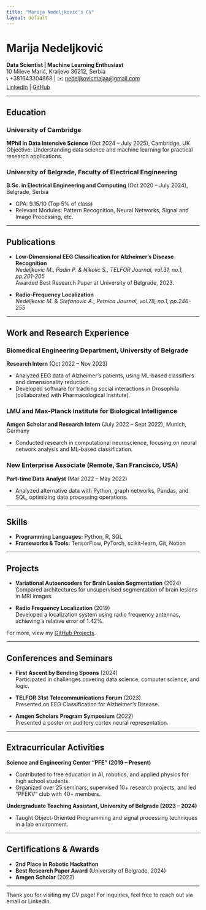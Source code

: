 ```yaml
---
title: "Marija Nedeljković's CV"
layout: default
---
```


# Marija Nedeljković  
**Data Scientist | Machine Learning Enthusiast**  
10 Mileve Marić, Kraljevo 36212, Serbia  
📞 +381643304868 | ✉️ [nedeljkovicmajaa@gmail.com](mailto:nedeljkovicmajaa@gmail.com)  
[LinkedIn](https://www.linkedin.com/in/marija-nedeljkovic-b51328212/) | [GitHub](https://github.com/nedeljkovicmajaa)

---

## Education
### University of Cambridge  
**MPhil in Data Intensive Science** (Oct 2024 – July 2025), Cambridge, UK  
Objective: Understanding data science and machine learning for practical research applications.

### University of Belgrade, Faculty of Electrical Engineering  
**B.Sc. in Electrical Engineering and Computing** (Oct 2020 – July 2024), Belgrade, Serbia  
- GPA: 9.15/10 (Top 5% of class)  
- Relevant Modules: Pattern Recognition, Neural Networks, Signal and Image Processing, etc.

---

## Publications
- **Low-Dimensional EEG Classification for Alzheimer’s Disease Recognition**  
  *Nedeljkovic M., Padin P. & Nikolic S., TELFOR Journal, vol.31, no.1, pp.201-205*  
  Awarded Best Research Paper at University of Belgrade, 2023.

- **Radio-Frequency Localization**  
  *Nedeljkovic M. & Stefanovic A., Petnica Journal, vol.78, no.1, pp.246-255*

---

## Work and Research Experience
### Biomedical Engineering Department, University of Belgrade  
**Research Intern** (Oct 2022 – Nov 2023)  
- Analyzed EEG data of Alzheimer’s patients, using ML-based classifiers and dimensionality reduction.
- Developed software for tracking social interactions in Drosophila (collaborated with Pharmacological Institute).

### LMU and Max-Planck Institute for Biological Intelligence  
**Amgen Scholar and Research Intern** (July 2022 – Sept 2022), Munich, Germany  
- Conducted research in computational neuroscience, focusing on neural network analysis and ML-based classification.

### New Enterprise Associate (Remote, San Francisco, USA)  
**Part-time Data Analyst** (Mar 2022 – May 2022)  
- Analyzed alternative data with Python, graph networks, Pandas, and SQL, optimizing data processing operations.

---

## Skills
- **Programming Languages:** Python, R, SQL
- **Frameworks & Tools:** TensorFlow, PyTorch, scikit-learn, Git, Notion

---

## Projects
- **Variational Autoencoders for Brain Lesion Segmentation** (2024)  
  Compared architectures for unsupervised segmentation of brain lesions in MRI images.

- **Radio Frequency Localization** (2019)  
  Developed a localization system using radio frequency antennas, achieving a relative error of 1.42%.

For more, view my [GitHub Projects](https://github.com/nedeljkovicmajaa).

---

## Conferences and Seminars
- **First Ascent by Bending Spoons** (2024)  
  Participated in challenges covering data science, computer science, and logic.

- **TELFOR 31st Telecommunications Forum** (2023)  
  Presented on EEG Classification for Alzheimer’s Disease.

- **Amgen Scholars Program Symposium** (2022)  
  Presented a poster on auditory cortex neural representation.

---

## Extracurricular Activities
**Science and Engineering Center “PFE” (2019 – Present)**  
- Contributed to free education in AI, robotics, and applied physics for high school students.  
- Organized over 25 seminars, supervised 10+ research projects, and led “PFEKV” club with 40+ members.

**Undergraduate Teaching Assistant, University of Belgrade (2023 – 2024)**  
- Taught Object-Oriented Programming and signal processing techniques in a lab environment.

---

## Certifications & Awards
- **2nd Place in Robotic Hackathon**  
- **Best Research Paper Award** (University of Belgrade, 2024)
- **Amgen Scholar** (2022)

---

Thank you for visiting my CV page! For inquiries, feel free to reach out via email or LinkedIn.
